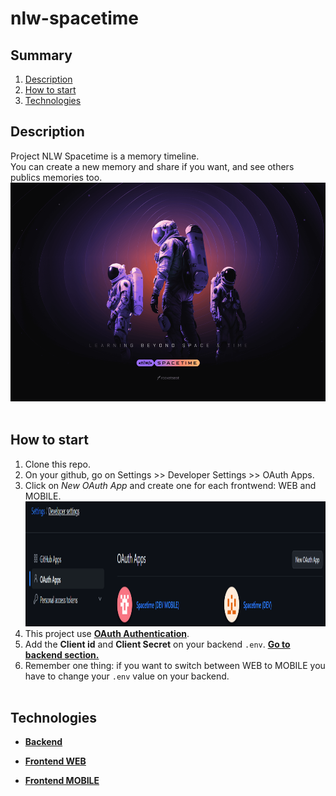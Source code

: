 # nlw-spacetime

## Summary

1. [Description](#description)
2. [How to start](#how-to-start)
3. [Technologies](#technologies)

## Description

Project NLW Spacetime is a memory timeline. <br>
You can create a new memory and share if you want, and see others publics memories too.
<img src="https://github.com/N0N4T0/nlw-spacetime/blob/master/assets-readme/nlw-spacetime.png" width="800" height="350">
<br><br>

## How to start

1. Clone this repo.
2. On your github, go on Settings >> Developer Settings >> OAuth Apps.
3. Click on _New OAuth App_ and create one for each frontwend: WEB and MOBILE.
   <img src="https://github.com/N0N4T0/nlw-spacetime/blob/master/assets-readme/OAuthApps.png" width="600" height="200">
4. This project use **[OAuth Authentication](https://docs.github.com/en/apps/oauth-apps/building-oauth-apps/authorizing-oauth-apps)**.
5. Add the **Client id** and **Client Secret** on your backend `.env`. **[Go to backend section.](https://github.com/N0N4T0/nlw-spacetime/tree/main/server)**
6. Remember one thing: if you want to switch between WEB to MOBILE you have to change your `.env` value on your backend.
   <br><br>

## Technologies

- **[Backend](https://github.com/N0N4T0/nlw-spacetime/tree/main/server)**

- **[Frontend WEB](https://github.com/N0N4T0/nlw-spacetime/tree/main/web)**

- **[Frontend MOBILE](https://github.com/N0N4T0/nlw-spacetime/tree/main/mobile)**
